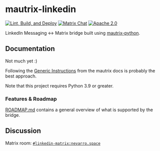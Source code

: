 # mautrix-linkedin

[![Lint, Build, and Deploy](https://github.com/mautrix/linkedin/actions/workflows/deploy.yaml/badge.svg)](https://github.com/mautrix/linkedin/actions/workflows/deploy.yaml)
[![Matrix Chat](https://img.shields.io/matrix/linkedin-matrix:nevarro.space?server_fqdn=matrix.nevarro.space)](https://matrix.to/#/#linkedin-matrix:nevarro.space?via=nevarro.space&via=sumnerevans.com)
[![Apache 2.0](https://img.shields.io/pypi/l/linkedin-matrix)](LICENSE)

LinkedIn Messaging <-> Matrix bridge built using
[mautrix-python](https://github.com/tulir/mautrix-python).

## Documentation

Not much yet :)

Following the
[Generic Instructions](https://docs.mau.fi/bridges/python/setup.html)
from the mautrix docs is probably the best approach.

Note that this project requires Python 3.9 or greater.

### Features & Roadmap

[ROADMAP.md](ROADMAP.md) contains a general overview of what is supported by the
bridge.

## Discussion

Matrix room:
[`#linkedin-matrix:nevarro.space`](https://matrix.to/#/#linkedin-matrix:nevarro.space?via=nevarro.space&via=sumnerevans.com)
